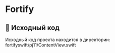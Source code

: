 # Fortify

## 📁 Исходный код

Исходный код проекта находится в директории: fortifyswift/pj11/ContentView.swift

